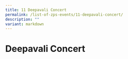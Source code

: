 ```yaml
---
title: 11 Deepavali Concert
permalink: /list-of-zps-events/11-deepavali-concert/
description: ""
variant: markdown
---
```

# **Deepavali Concert**